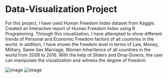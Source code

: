 # Data-Visualization Project
For this project, I have used Human Freedom Index dataset from Kaggle.
Created an Interactive report of Human Freedom Index using R Programming. 
Through this visualization, I have attempted to show different trends of Personal and Economic Freedom factors of all countries in the world.
In addition, I have shown the freedom level in terms of Law, Money, Military, Same Sex Marriage, Women Inheritence 
of all countries in the world from 2008 to 2016.
With the help of Sliders and Drop-Downs, the user can manipulate the visualization and witness the degree of freedom. 


<img>![image](https://user-images.githubusercontent.com/52187566/60239843-5fe71c80-98f2-11e9-8858-7cf570700bb2.png)</img>
<img>![image](https://user-images.githubusercontent.com/52187566/60239936-b94f4b80-98f2-11e9-9934-5e8ef3d17736.png)</img>
